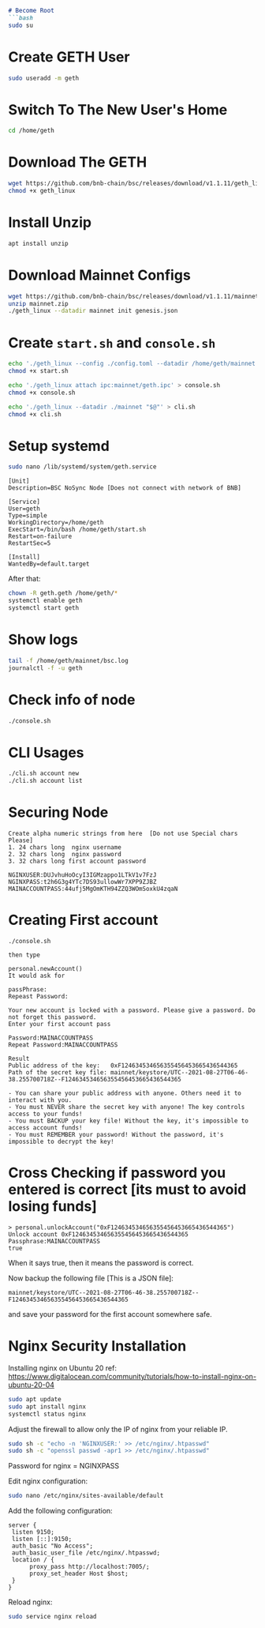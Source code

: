 

```markdown
# Become Root
```bash
sudo su
```

# Create GETH User
```bash
sudo useradd -m geth
```

# Switch To The New User's Home
```bash
cd /home/geth
```

# Download The GETH
```bash
wget https://github.com/bnb-chain/bsc/releases/download/v1.1.11/geth_linux
chmod +x geth_linux
```

# Install Unzip
```bash
apt install unzip
```

# Download Mainnet Configs
```bash
wget https://github.com/bnb-chain/bsc/releases/download/v1.1.11/mainnet.zip
unzip mainnet.zip
./geth_linux --datadir mainnet init genesis.json
```

# Create `start.sh` and `console.sh`
```bash
echo './geth_linux --config ./config.toml --datadir /home/geth/mainnet  --port 5432  --http --http.addr "127.0.0.1"  --http.port "7005" --http.api "personal,eth,net,web3" --allow-insecure-unlock --syncmode "snap" --maxpeers "0"' > start.sh
chmod +x start.sh

echo './geth_linux attach ipc:mainnet/geth.ipc' > console.sh
chmod +x console.sh

echo './geth_linux --datadir ./mainnet "$@"' > cli.sh
chmod +x cli.sh
```

# Setup systemd
```bash
sudo nano /lib/systemd/system/geth.service
```

```
[Unit]
Description=BSC NoSync Node [Does not connect with network of BNB]

[Service]
User=geth
Type=simple
WorkingDirectory=/home/geth
ExecStart=/bin/bash /home/geth/start.sh
Restart=on-failure
RestartSec=5

[Install]
WantedBy=default.target
```

After that:

```bash
chown -R geth.geth /home/geth/*
systemctl enable geth
systemctl start geth
```

# Show logs
```bash
tail -f /home/geth/mainnet/bsc.log
journalctl -f -u geth
```

# Check info of node
```bash
./console.sh
```

# CLI Usages
```bash
./cli.sh account new
./cli.sh account list
```

# Securing Node
```
Create alpha numeric strings from here  [Do not use Special chars Please]
1. 24 chars long  nginx username
2. 32 chars long  nginx password
3. 32 chars long first account password

NGINXUSER:DUJvhuHoOcyI3IGMzappo1LTkV1v7FzJ
NGINXPASS:t2h6G3g4YTc7DS93ullowWr7XPP9ZJBZ
MAINACCOUNTPASS:44ufj5MgOmKTH94ZZQ3WOmSoxkU4zqaN
```

# Creating First account
```
./console.sh

then type 

personal.newAccount()
It would ask for 

passPhrase:
Repeast Password:

Your new account is locked with a password. Please give a password. Do not forget this password.
Enter your first account pass

Password:MAINACCOUNTPASS
Repeat Password:MAINACCOUNTPASS

Result
Public address of the key:   0xF124634534656355456453665436544365
Path of the secret key file: mainnet/keystore/UTC--2021-08-27T06-46-38.255700718Z--F124634534656355456453665436544365

- You can share your public address with anyone. Others need it to interact with you.
- You must NEVER share the secret key with anyone! The key controls access to your funds!
- You must BACKUP your key file! Without the key, it's impossible to access account funds!
- You must REMEMBER your password! Without the password, it's impossible to decrypt the key!
```

# Cross Checking if password you entered is correct [its must to avoid losing funds]
```
> personal.unlockAccount("0xF124634534656355456453665436544365")
Unlock account 0xF124634534656355456453665436544365
Passphrase:MAINACCOUNTPASS
true
```
When it says true, then it means the password is correct.

Now backup the following file [This is a JSON file]:
```
mainnet/keystore/UTC--2021-08-27T06-46-38.255700718Z--F124634534656355456453665436544365
```

and save your password for the first account somewhere safe.

# Nginx Security Installation
Installing nginx on Ubuntu 20 ref: https://www.digitalocean.com/community/tutorials/how-to-install-nginx-on-ubuntu-20-04

```bash
sudo apt update
sudo apt install nginx
systemctl status nginx
```

Adjust the firewall to allow only the IP of nginx from your reliable IP.

```bash
sudo sh -c "echo -n 'NGINXUSER:' >> /etc/nginx/.htpasswd"
sudo sh -c "openssl passwd -apr1 >> /etc/nginx/.htpasswd"
```

Password for nginx = NGINXPASS

Edit nginx configuration:

```bash
sudo nano /etc/nginx/sites-available/default
```

Add the following configuration:

```
server {
 listen 9150;
 listen [::]:9150;
 auth_basic "No Access";
 auth_basic_user_file /etc/nginx/.htpasswd;
 location / {
      proxy_pass http://localhost:7005/;
      proxy_set_header Host $host;
 }
}
```

Reload nginx:

```bash
sudo service nginx reload
```
